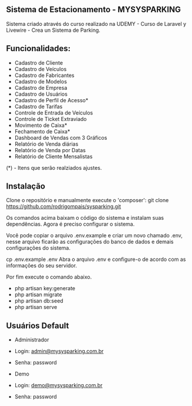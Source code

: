 ## Sistema de Estacionamento - MYSYSPARKING

Sistema criado através do curso realizado na UDEMY - Curso de Laravel y Livewire - Crea un Sistema de Parking.

## Funcionalidades:
- Cadastro de Cliente
- Cadastro de Veículos
- Cadastro de Fabricantes
- Cadastro de Modelos
- Cadastro de Empresa
- Cadastro de Usuários
- Cadastro de Perfil de Acesso*
- Cadastro de Tarifas
- Controle de Entrada de Veículos
- Controle de Ticket Extraviado
- Movimento de Caixa*
- Fechamento de Caixa*
- Dashboard de Vendas com 3 Gráficos
- Relatório de Venda diárias
- Relatório de Venda por Datas
- Relatório de Cliente Mensalistas

(*) - Itens que serão realziados ajustes.

## Instalação

Clone o repositório e manualmente execute o 'composer':
git clone https://github.com/rodrigompais/sysparking.git

Os comandos acima baixam o código do sistema e instalam suas dependências. Agora é preciso configurar o sistema.

Você pode copiar o arquivo .env.example e criar um novo chamado .env, nesse arquivo ficarão as configurações do banco de dados e demais configurações do sistema.

cp .env.example .env
Abra o arquivo .env e configure-o de acordo com as informações do seu servidor.

Por fim execute o comando abaixo.

- php artisan key:generate
- php artisan migrate
- php artisan db:seed
- php artisan serve

## Usuários Default

- Administrador
- Login: admin@mysysparking.com.br
- Senha: password

- Demo
- Login: demo@mysysparking.com.br
- Senha: password




